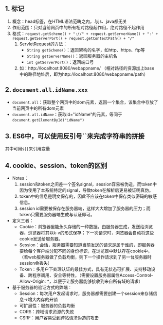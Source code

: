 ## 1. <base>标记
1. 概念：head标签，在HTML语法范畴之内，与js、java都无关
2. 作用范围：只对当前网页中的所有相对路径起作用，绝对路径不起作用
3. 格式：`request.getScheme() + "://" + request.getServerName() + ":" + request.getServerPort() + request.getContextPath() + "/"`
    1. ServletRequest的方法：
        - `String getScheme()`：返回架构的名字，如http、https、ftp等
        - `String getServerName()`：返回服务器的主机名
        - `int getServerPort()`：返回端口号
    2. 如：http://localhost:8080/webappname/
    （相对路径的资源加上base中的路径地址后，即为http://localhost:8080/webappname/path）

## 2. `document.all.idName.xxx`
- `document.all`：获取整个网页中的dom元素，返回一个集合，该集合中存放了当前网页中的所有dom元素
- `document.all.idName`：获取id="idName"的元素，等同于`document.getElementById("idName")`

## 3. ES6中，可以使用反引号``来完成字符串的拼接
其中可用`${}`来引用变量

## 4. cookie、session、token的区别
- Notes：
    1. session和token之间差一个签名signal，session容易被伪造，而token中因为使用了本系统特定的signal，导致token在解析后更易被证明真伪。
    2. token中的信息是明文保存的，因此不应该在token中保存类似密码的敏感信息。
    3. session id需要被保存在服务器端，这样大大增加了服务器的压力；而token只需要服务器端生成与认证即可。
- 定义三者：
    - Cookie：浏览器里能永久存储的一种数据。由服务器生成，发送给浏览器，浏览器将其以k-v的形式保存；下一次请求时，浏览器会自动将这些cookie发送给服务器。
    - Session：会话，服务器需要知道当前发送的请求是属于谁的，即服务器要给每个客户端分配不同的身份标识，在浏览器中默认存在cookie中。（若web服务器做了负载均衡，则下一个操作请求到了另一台服务器时session会丢失）
    - Token：多用户下处理认证的最佳方式，具有无状态可扩展、支持移动设备、跨程序调用、安全等特性。（需要设置服务器属性Access-Control-Allow-Origin: *，以便于让服务器能够接收到来自所有域的请求）
- 基于服务器的验证方式的弊端：
    - Session：每次用户发起请求时，服务器都需要创建一个session来存储信息->增大内存的开销
    - 可扩展性：服务器的负载均衡
    - CORS：跨域请求资源的失败
    - CSRF：用户容易受到跨站请求伪造的攻击